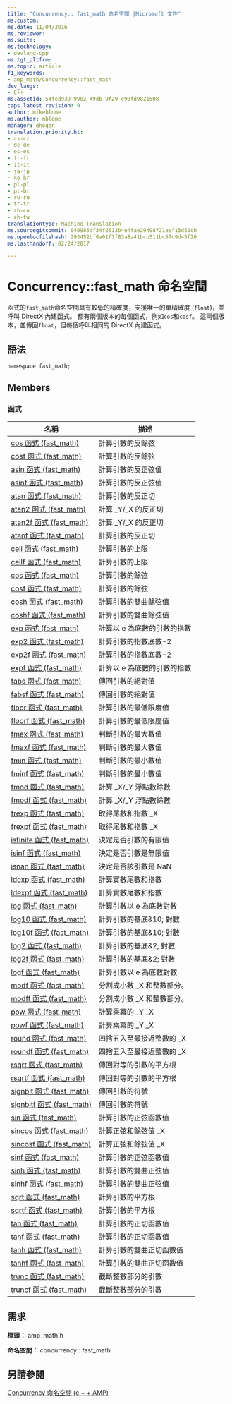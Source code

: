 ```yaml
---
title: "Concurrency:: fast_math 命名空間 |Microsoft 文件"
ms.custom: 
ms.date: 11/04/2016
ms.reviewer: 
ms.suite: 
ms.technology:
- devlang-cpp
ms.tgt_pltfrm: 
ms.topic: article
f1_keywords:
- amp_math/Concurrency::fast_math
dev_langs:
- C++
ms.assetid: 54fed939-9902-49db-9f29-e98fd9821508
caps.latest.revision: 9
author: mikeblome
ms.author: mblome
manager: ghogen
translation.priority.ht:
- cs-cz
- de-de
- es-es
- fr-fr
- it-it
- ja-jp
- ko-kr
- pl-pl
- pt-br
- ru-ru
- tr-tr
- zh-cn
- zh-tw
translationtype: Machine Translation
ms.sourcegitcommit: 040985df34f2613b4e4fae29498721aef15d50cb
ms.openlocfilehash: 293452bf0a01f7f83a8a41bcb511bc57c9d45f26
ms.lasthandoff: 02/24/2017

---
```

# <a name="concurrencyfastmath-namespace"></a>Concurrency::fast_math 命名空間
函式的`fast_math`命名空間具有較低的精確度，支援唯一的單精確度 (`float`)，並呼叫 DirectX 內建函式。 都有兩個版本的每個函式，例如`cos`和`cosf`。 這兩個版本，並傳回`float`，但每個呼叫相同的 DirectX 內建函式。  
  
## <a name="syntax"></a>語法  
  
```  
namespace fast_math;  
```  
  
## <a name="members"></a>Members  
  
### <a name="functions"></a>函式  
  
|名稱|描述|  
|----------|-----------------|  
|[cos 函式 (fast_math)](concurrency-fast-math-namespace-functions.md#cos)|計算引數的反餘弦|  
|[cosf 函式 (fast_math)](concurrency-fast-math-namespace-functions.md#cosf)|計算引數的反餘弦|  
|[asin 函式 (fast_math)](concurrency-fast-math-namespace-functions.md#asin)|計算引數的反正弦值|  
|[asinf 函式 (fast_math)](concurrency-fast-math-namespace-functions.md#asinf)|計算引數的反正弦值|  
|[atan 函式 (fast_math)](concurrency-fast-math-namespace-functions.md#atan)|計算引數的反正切|  
|[atan2 函式 (fast_math)](concurrency-fast-math-namespace-functions.md#atan2)|計算 _Y/_X 的反正切|  
|[atan2f 函式 (fast_math)](concurrency-fast-math-namespace-functions.md#atan2f)|計算 _Y/_X 的反正切|  
|[atanf 函式 (fast_math)](concurrency-fast-math-namespace-functions.md#atanf)|計算引數的反正切|  
|[ceil 函式 (fast_math)](concurrency-fast-math-namespace-functions.md#ceil)|計算引數的上限|  
|[ceilf 函式 (fast_math)](concurrency-fast-math-namespace-functions.md#ceilf)|計算引數的上限|  
|[cos 函式 (fast_math)](concurrency-fast-math-namespace-functions.md#cos)|計算引數的餘弦|  
|[cosf 函式 (fast_math)](concurrency-fast-math-namespace-functions.md#cosf)|計算引數的餘弦|  
|[cosh 函式 (fast_math)](concurrency-fast-math-namespace-functions.md#cosh)|計算引數的雙曲餘弦值|  
|[coshf 函式 (fast_math)](concurrency-fast-math-namespace-functions.md#coshf)|計算引數的雙曲餘弦值|  
|[exp 函式 (fast_math)](concurrency-fast-math-namespace-functions.md#exp)|計算以 e 為底數的引數的指數|  
|[exp2 函式 (fast_math)](concurrency-fast-math-namespace-functions.md#exp2)|計算引數的指數底數-2|  
|[exp2f 函式 (fast_math)](concurrency-fast-math-namespace-functions.md#exp2f)|計算引數的指數底數-2|  
|[expf 函式 (fast_math)](concurrency-fast-math-namespace-functions.md#expf)|計算以 e 為底數的引數的指數|  
|[fabs 函式 (fast_math)](concurrency-fast-math-namespace-functions.md#fabs)|傳回引數的絕對值|  
|[fabsf 函式 (fast_math)](concurrency-fast-math-namespace-functions.md#fabsf)|傳回引數的絕對值|  
|[floor 函式 (fast_math)](concurrency-fast-math-namespace-functions.md#floor)|計算引數的最低限度值|  
|[floorf 函式 (fast_math)](concurrency-fast-math-namespace-functions.md#floorf)|計算引數的最低限度值|  
|[fmax 函式 (fast_math)](concurrency-fast-math-namespace-functions.md#fmax)|判斷引數的最大數值|  
|[fmaxf 函式 (fast_math)](concurrency-fast-math-namespace-functions.md#fmaxf)|判斷引數的最大數值|  
|[fmin 函式 (fast_math)](concurrency-fast-math-namespace-functions.md#fmin)|判斷引數的最小數值|  
|[fminf 函式 (fast_math)](concurrency-fast-math-namespace-functions.md#fminf)|判斷引數的最小數值|  
|[fmod 函式 (fast_math)](concurrency-fast-math-namespace-functions.md#fmod)|計算 _X/_Y 浮點數餘數|  
|[fmodf 函式 (fast_math)](concurrency-fast-math-namespace-functions.md#fmodf)|計算 _X/_Y 浮點數餘數|  
|[frexp 函式 (fast_math)](concurrency-fast-math-namespace-functions.md#frexp)|取得尾數和指數 _X|  
|[frexpf 函式 (fast_math)](concurrency-fast-math-namespace-functions.md#frexpf)|取得尾數和指數 _X|  
|[isfinite 函式 (fast_math)](concurrency-fast-math-namespace-functions.md#isfinite)|決定是否引數的有限值|  
|[isinf 函式 (fast_math)](concurrency-fast-math-namespace-functions.md#isinf)|決定是否引數是無限值|  
|[isnan 函式 (fast_math)](concurrency-fast-math-namespace-functions.md#isnan)|決定是否該引數是 NaN|  
|[ldexp 函式 (fast_math)](concurrency-fast-math-namespace-functions.md#ldexp)|計算實數尾數和指數|  
|[ldexpf 函式 (fast_math)](concurrency-fast-math-namespace-functions.md#ldexpf)|計算實數尾數和指數|  
|[log 函式 (fast_math)](concurrency-fast-math-namespace-functions.md#log)|計算引數以 e 為底數對數|  
|[log10 函式 (fast_math)](concurrency-fast-math-namespace-functions.md#log10)|計算引數的基底&10; 對數|  
|[log10f 函式 (fast_math)](concurrency-fast-math-namespace-functions.md#log10f)|計算引數的基底&10; 對數|  
|[log2 函式 (fast_math)](concurrency-fast-math-namespace-functions.md#log2)|計算引數的基底&2; 對數|  
|[log2f 函式 (fast_math)](concurrency-fast-math-namespace-functions.md#log2f)|計算引數的基底&2; 對數|  
|[logf 函式 (fast_math)](concurrency-fast-math-namespace-functions.md#logf)|計算引數以 e 為底數對數|  
|[modf 函式 (fast_math)](concurrency-fast-math-namespace-functions.md#modf)|分割成小數 _X 和整數部分。|  
|[modff 函式 (fast_math)](concurrency-fast-math-namespace-functions.md#modff)|分割成小數 _X 和整數部分。|  
|[pow 函式 (fast_math)](concurrency-fast-math-namespace-functions.md#pow)|計算乘冪的 _Y _X|  
|[powf 函式 (fast_math)](concurrency-fast-math-namespace-functions.md#powf)|計算乘冪的 _Y _X|  
|[round 函式 (fast_math)](concurrency-fast-math-namespace-functions.md#round)|四捨五入至最接近整數的 _X|  
|[roundf 函式 (fast_math)](concurrency-fast-math-namespace-functions.md#roundf)|四捨五入至最接近整數的 _X|  
|[rsqrt 函式 (fast_math)](concurrency-fast-math-namespace-functions.md#rsqrt)|傳回對等的引數的平方根|  
|[rsqrtf 函式 (fast_math)](concurrency-fast-math-namespace-functions.md#rsqrtf)|傳回對等的引數的平方根|  
|[signbit 函式 (fast_math)](concurrency-fast-math-namespace-functions.md#signbit)|傳回引數的符號|  
|[signbitf 函式 (fast_math)](concurrency-fast-math-namespace-functions.md#signbitf)|傳回引數的符號|  
|[sin 函式 (fast_math)](concurrency-fast-math-namespace-functions.md#sin)|計算引數的正弦函數值|  
|[sincos 函式 (fast_math)](concurrency-fast-math-namespace-functions.md#sincos)|計算正弦和餘弦值 _X|  
|[sincosf 函式 (fast_math)](concurrency-fast-math-namespace-functions.md#sincosf)|計算正弦和餘弦值 _X|  
|[sinf 函式 (fast_math)](concurrency-fast-math-namespace-functions.md#sinf)|計算引數的正弦函數值|  
|[sinh 函式 (fast_math)](concurrency-fast-math-namespace-functions.md#sinh)|計算引數的雙曲正弦值|  
|[sinhf 函式 (fast_math)](concurrency-fast-math-namespace-functions.md#sinhf)|計算引數的雙曲正弦值|  
|[sqrt 函式 (fast_math)](concurrency-fast-math-namespace-functions.md#sqrt)|計算引數的平方根|  
|[sqrtf 函式 (fast_math)](concurrency-fast-math-namespace-functions.md#sqrtf)|計算引數的平方根|  
|[tan 函式 (fast_math)](concurrency-fast-math-namespace-functions.md#tan)|計算引數的正切函數值|  
|[tanf 函式 (fast_math)](concurrency-fast-math-namespace-functions.md#tanf)|計算引數的正切函數值|  
|[tanh 函式 (fast_math)](concurrency-fast-math-namespace-functions.md#tanh)|計算引數的雙曲正切函數值|  
|[tanhf 函式 (fast_math)](concurrency-fast-math-namespace-functions.md#tanhf)|計算引數的雙曲正切函數值|  
|[trunc 函式 (fast_math)](concurrency-fast-math-namespace-functions.md#trunc)|截斷整數部分的引數|  
|[truncf 函式 (fast_math)](concurrency-fast-math-namespace-functions.md#truncf)|截斷整數部分的引數|  

## <a name="requirements"></a>需求  
 **標頭︰** amp_math.h  
  
 **命名空間︰** concurrency:: fast_math  
  
## <a name="see-also"></a>另請參閱  
 [Concurrency 命名空間 (c + + AMP)](concurrency-namespace-cpp-amp.md)

